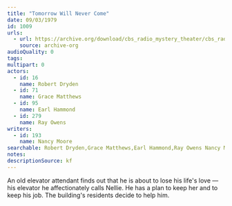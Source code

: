 ```yaml
---
title: "Tomorrow Will Never Come"
date: 09/03/1979
id: 1009
urls: 
  - url: https://archive.org/download/cbs_radio_mystery_theater/cbs_radio_mystery_theater-1001-1050.zip/cbs_radio_mystery_theater-1001-1050%2Fcbsrmt_1009_tomorrow_will_never_come.mp3
    source: archive-org
audioQuality: 0
tags: 
multipart: 0
actors:  
  - id: 16
    name: Robert Dryden  
  - id: 71
    name: Grace Matthews  
  - id: 95
    name: Earl Hammond  
  - id: 279
    name: Ray Owens
writers:  
  - id: 193
    name: Nancy Moore
searchable: Robert Dryden,Grace Matthews,Earl Hammond,Ray Owens Nancy Moore
notes: 
descriptionSource: kf
---
```

An old elevator attendant finds out that he is about to lose his life's love — his elevator he affectionately calls Nellie. He has a plan to keep her and to keep his job. The building's residents decide to help him.